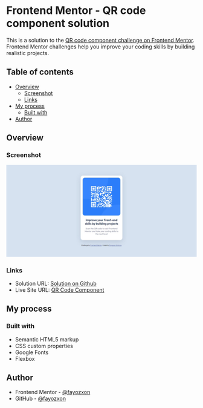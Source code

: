 # Frontend Mentor - QR code component solution

This is a solution to the [QR code component challenge on Frontend Mentor](https://www.frontendmentor.io/challenges/qr-code-component-iux_sIO_H). Frontend Mentor challenges help you improve your coding skills by building realistic projects. 

## Table of contents

- [Overview](#overview)
  - [Screenshot](#screenshot)
  - [Links](#links)
- [My process](#my-process)
  - [Built with](#built-with)
- [Author](#author)

## Overview

### Screenshot

![](./screenshot.jpeg)

### Links

- Solution URL: [Solution on Github](https://https://github.com/Fayozxon/QR-Code-Component-FrontEndMentor.com)
- Live Site URL: [QR Code Component](https://https://qr-code-mentor.netlify.app/.com)

## My process

### Built with

- Semantic HTML5 markup
- CSS custom properties
- Google Fonts
- Flexbox

## Author

- Frontend Mentor - [@fayozxon](https://www.frontendmentor.io/profile/Fayozxon)
- GitHub - [@fayozxon](https://www.github.com/Fayozxon)
